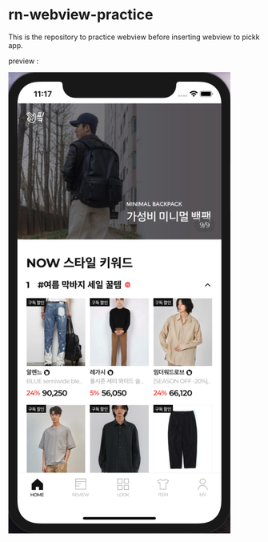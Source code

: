 # rn-webview-practice

This is the repository to practice webview before inserting webview to pickk app.

preview :

![image](preview.png)
